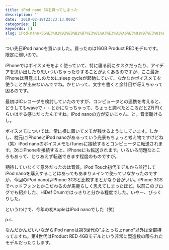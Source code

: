 ```yaml
---
title: iPod nano 5Gを買ってしまった
description: ''
date: '2010-02-18T23:23:13.000Z'
categories: []
keywords: []
slug: iPod+nano+5G%E3%82%92%E8%B2%B7%E3%81%A3%E3%81%A6%E3%81%97%E3%81%BE%E3%81%A3%E3%81%9F
---
```

つい先日iPod nanoを買いました。買ったのは16GB Product REDモデルです。限定に弱いので。

iPhoneではボイスメモをよく使っていて、特に寝る前にタスクだったり、アイデアを思い出したり思いついちゃったりすることがよくあるのですが、ここ最近iPhoneは目覚ましのためにsleep cycleが起動していて、なかなかボイスメモを使うことが出来ないんですね。かといって、文字を書くと余計目が冴えちゃって困るのです。

最初はICレコーダを検討していたのですが、コンピュータとの連携を考えると、どうしてもwaveで・・とかになっちゃって、ちょっと調べたところだと2万円くらいはする感じだったんですね。iPod nanoの方が安いじゃん、と。音楽聴けるし。

ボイスメモについては、常に横に置いてメモが残せるようにしています。しかし、枕元にiPhoneとiPod nanoがあるっていう光景もちょっと考え物ですけどね（笑）iPod nanoのボイスメモもiTunesに接続するとコンピュータに転送されます。次にiPhoneを接続すると、iPhoneにも転送されます。いろいろ問題なところもあって、とりあえず転送できます程度のものですが。

期待していなくて意外だったのは音質。iPod Touch初代モデルから並行してiPod nanoを購入することはあってもあまりメインで使っていなかったのですが、今回のiPod nanoはiPhone 3GSと比較するとかなり音がいい。iPhone 3GSでヘッドフォンとかこだわるのが馬鹿らしく思えてしまったほど。以前このブログでも紹介した、HiDef Drumではっきりと分かる程度でした。いやー、びっくりした。

というわけで、今年の初AppleはiPod nanoでした（笑）

p.s.

なんだかんだいいながらiPod nanoは第3世代の”ふとっちょnano”以外は全部持ってますね。第4世代はProduct RED 4GBモデルという非常に製造数の限られたモデルだったりします。